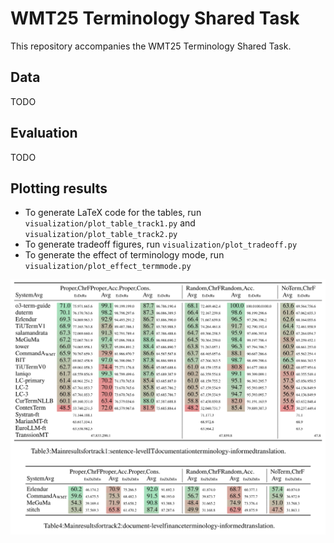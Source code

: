 # WMT25 Terminology Shared Task

This repository accompanies the WMT25 Terminology Shared Task.

## Data

TODO

## Evaluation

TODO

## Plotting results

- To generate LaTeX code for the tables, run `visualization/plot_table_track1.py` and `visualization/plot_table_track2.py`
- To generate tradeoff figures, run `visualization/plot_tradeoff.py`
- To generate the effect of terminology mode, run `visualization/plot_effect_termmode.py`

<img src="generated/main_results.svg" width="1000vw">
